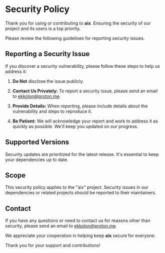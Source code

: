 # Security Policy

Thank you for using or contributing to **aix**. Ensuring the security of our project and its users is a top priority.

Please review the following guidelines for reporting security issues.

## Reporting a Security Issue

If you discover a security vulnerability, please follow these steps to help us address it:

1. **Do Not** disclose the issue publicly.

2. **Contact Us Privately:** To report a security issue, please send an email to [ekkolon@proton.me](mailto:ekkolon@proton.me).

3. **Provide Details:** When reporting, please include details about the vulnerability and steps to reproduce it.

4. **Be Patient:** We will acknowledge your report and work to address it as quickly as possible. We'll keep you updated on our progress.

## Supported Versions

Security updates are prioritized for the latest release. It's essential to keep your dependencies up to date.

## Scope

This security policy applies to the "aix" project. Security issues in our dependencies or related projects should be reported to their maintainers.

## Contact

If you have any questions or need to contact us for reasons other than security, please send an email to [ekkolon@proton.me](mailto:ekkolon@proton.me).

We appreciate your cooperation in helping keep **aix** secure for everyone. 

Thank you for your support and contributions!